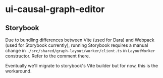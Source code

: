 # ui-causal-graph-editor

## Storybook

Due to bundling differences between Vite (used for Dara) and Webpack (used for Storybook currently),
running Storybook requires a manual change in `./src/shared/graph-layout/worker/client.ts` in
`LayoutWorker` constructor. Refer to the comment there.

Eventually we'll migrate to storybook's Vite builder but for now, this is the workaround.

